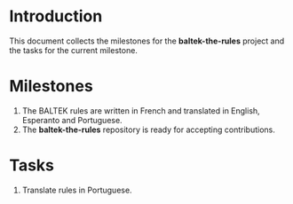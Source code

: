 # Introduction

This document collects the milestones for the **baltek-the-rules** project and the tasks for the current milestone.

# Milestones

1. The BALTEK rules are written in French and translated in English, Esperanto and Portuguese.
2. The **baltek-the-rules** repository is ready for accepting contributions.

# Tasks

1. Translate rules in Portuguese.

   ​
